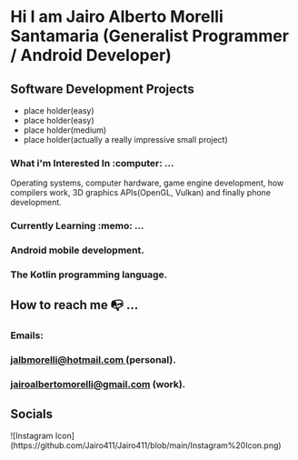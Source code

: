 # Hi I am Jairo Alberto Morelli Santamaria (Generalist Programmer / Android Developer)
<h2>Software Development Projects</h2>
<ul>
 <li>place holder(easy)</li>
 <li>place holder(easy)</li>
 <li>place holder(medium)</li>
 <li>place holder(actually a really impressive small project)</li>
</ul>

<h3> What i'm Interested In :computer: ...</h3> 

<p> Operating systems, computer hardware, game engine development, how compilers work, 3D 
graphics APIs(OpenGL, Vulkan) and finally phone development.</p>

<h3> Currently Learning :memo: ... </h3> 
<h3> Android mobile development.<h3>
<h3> The Kotlin programming language.</h3>

## How to reach me :mailbox_with_no_mail: ... 
<h3> Emails: </h3>
<h3>  <a href="mailto:jalbmorelli@hotmail.com"> jalbmorelli@hotmail.com </a> (personal). </h3>
<h3><a href="mailto:jairoalbertomorelli@gmail.com"\>jairoalbertomorelli@gmail.com</a> (work). </h3> 
<h2> Socials </h2> 
![Instagram Icon](https://github.com/Jairo411/Jairo411/blob/main/Instagram%20Icon.png)



